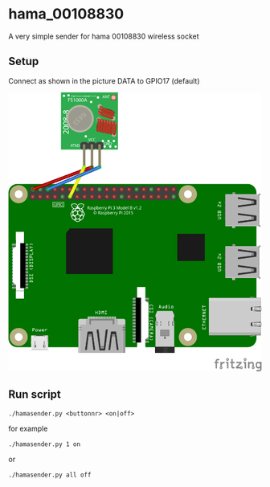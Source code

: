 # hama_00108830
A very simple sender for hama 00108830 wireless socket

## Setup
Connect as shown in the picture
DATA to GPIO17 (default)

![Wiring](wiring.png)

## Run script
```
./hamasender.py <buttonnr> <on|off>
```

for example
```
./hamasender.py 1 on
```
or
```
./hamasender.py all off
```
